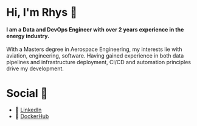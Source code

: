 # Hi, I'm Rhys 👋

#### I am a Data and DevOps Engineer with over 2 years experience in the energy industry.

With a Masters degree in Aerospace Engineering, my interests lie with aviation, engineering, software. Having gained experience in both data pipelines and infrastructure deployment, CI/CD and automation principles drive my development.

# Social 📱

* 👔 [LinkedIn](https://www.linkedin.com/in/rhys-powell-8994b3151/)
* 🐳 [DockerHub](https://hub.docker.com/u/powellrhys)

